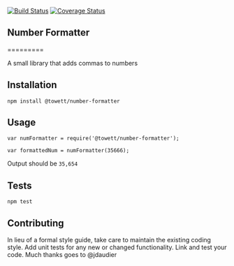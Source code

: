 [![Build Status](https://travis-ci.org/Nyigan/number-formatter.svg?branch=master)](https://travis-ci.org/Nyigan/number-formatter)
[![Coverage Status](https://coveralls.io/repos/github/Nyigan/number-formatter/badge.svg?branch=master)](https://coveralls.io/github/Nyigan/number-formatter?branch=master)

## Number Formatter
=========

A small library that adds commas to numbers

## Installation

  `npm install @towett/number-formatter`

## Usage

    var numFormatter = require('@towett/number-formatter');

    var formattedNum = numFormatter(35666);


  Output should be `35,654`


## Tests

  `npm test`

## Contributing

In lieu of a formal style guide, take care to maintain the existing coding style. Add unit tests for any new or changed functionality. Link and test your code. Much thanks goes to @jdaudier
